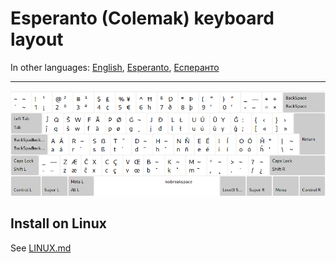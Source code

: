 # Esperanto \(Colemak\) keyboard layout

In other languages: [English](README.md), [Esperanto](README.eo.md), [Есперанто](README.eo-cyrl.md)

---

![preview esperanto colemak](preview.png)

## Install on Linux

See [LINUX.md](./LINUX.md)
